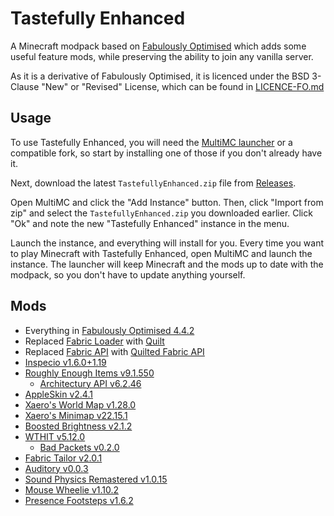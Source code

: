 # Tastefully Enhanced

A Minecraft modpack based on [Fabulously Optimised](https://github.com/Fabulously-Optimized/fabulously-optimized) which adds some useful feature mods, while preserving the ability to join any vanilla server.

As it is a derivative of Fabulously Optimised, it is licenced under the BSD 3-Clause "New" or "Revised" License, which can be found in [LICENCE-FO.md](LICENCE-FO.md)

## Usage

To use Tastefully Enhanced, you will need the [MultiMC launcher](https://multimc.org/) or a compatible fork, so start by installing one of those if you don't already have it.

Next, download the latest `TastefullyEnhanced.zip` file from [Releases](https://github.com/Seercat3160/tastefully-enhanced/releases/latest).

Open MultiMC and click the "Add Instance" button. Then, click "Import from zip" and select the `TastefullyEnhanced.zip` you downloaded earlier. Click "Ok" and note the new "Tastefully Enhanced" instance in the menu.

Launch the instance, and everything will install for you. Every time you want to play Minecraft with Tastefully Enhanced, open MultiMC and launch the instance. The launcher will keep Minecraft and the mods up to date with the modpack, so you don't have to update anything yourself.

## Mods

- Everything in [Fabulously Optimised 4.4.2](https://github.com/Fabulously-Optimized/fabulously-optimized/releases/tag/v4.4.2)
- Replaced [Fabric Loader](https://fabricmc.net/) with [Quilt](https://quiltmc.org/)
- Replaced [Fabric API](https://modrinth.com/mod/fabric-api) with [Quilted Fabric API](https://modrinth.com/mod/qsl/)
- [Inspecio v1.6.0+1.19](https://modrinth.com/mod/inspecio/version/1.6.0%2B1.19)
- [Roughly Enough Items v9.1.550](https://modrinth.com/mod/roughly-enough-items/version/9.1.550%2Bfabric)
  - [Architectury API v6.2.46](https://modrinth.com/mod/architectury-api/version/6.2.46%2Bfabric)
- [AppleSkin v2.4.1](https://modrinth.com/mod/appleskin/version/fabric-mc1.19-2.4.1)
- [Xaero's World Map v1.28.0](https://www.curseforge.com/minecraft/mc-mods/xaeros-world-map/files/4010419)
- [Xaero's Minimap v22.15.1](https://www.curseforge.com/minecraft/mc-mods/xaeros-minimap/files/4012614)
- [Boosted Brightness v2.1.2](https://modrinth.com/mod/boosted-brightness/version/2.1.2)
- [WTHIT v5.12.0](https://modrinth.com/mod/wthit/version/quilt-5.12.0)
  - [Bad Packets v0.2.0](https://modrinth.com/mod/badpackets/version/fabric-0.2.0)
- [Fabric Tailor v2.0.1](https://modrinth.com/mod/fabrictailor/version/2.0.1)
- [Auditory v0.0.3](https://modrinth.com/mod/auditory/version/0.0.3)
- [Sound Physics Remastered v1.0.15](https://modrinth.com/mod/sound-physics-remastered/version/fabric-1.19.2-1.0.15)
- [Mouse Wheelie v1.10.2](https://modrinth.com/mod/mouse-wheelie/version/1.10.2%2Bmc1.19-pre1)
- [Presence Footsteps v1.6.2](https://modrinth.com/mod/presence-footsteps/version/1.6.2)
